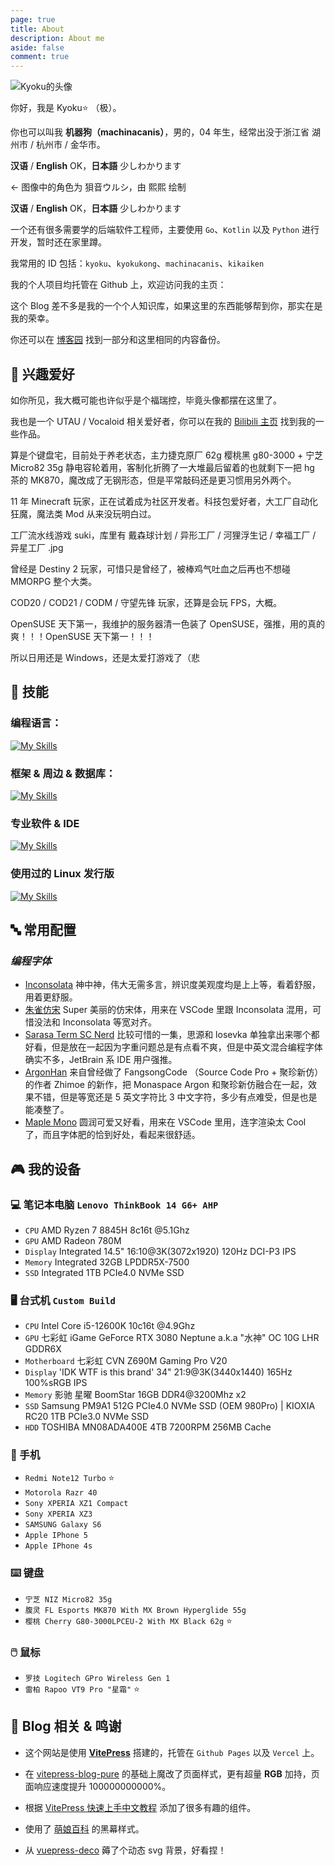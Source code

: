 ```yaml
---
page: true
title: About
description: About me
aside: false
comment: true
---
```


<div class="about-container">
  <div class="avatar-container">
    <img src="/avatar.png" alt="Kyoku的头像" class="avatar-image">
  </div>
  <div class="intro-text">
    <p>你好，我是 <span class="my-name">Kyoku⭐</span> （极）。</p>
    <p>你也可以叫我 <strong>机器狗（machinacanis）</strong>，男的，04 年生，经常出没于浙江省 湖州市 / 杭州市 / 金华市。</p>
    <p><strong>汉语</strong> / <strong>English</strong> OK，<strong>日本語</strong> 少しわかります</p>
    <p class="intro-text-micro"><- 图像中的角色为 狽音ウルシ，由 熙熙 绘制 </p>
  </div>
</div>

**汉语** / **English** OK，**日本語** 少しわかります

一个还有很多需要学的后端软件工程师，主要使用 `Go`、`Kotlin` 以及 `Python` 进行开发，暂时还在家里蹲。

我常用的 ID 包括：`kyoku`、`kyokukong`、`machinacanis`、`kikaiken`

我的个人项目均托管在 Github 上，欢迎访问我的主页：

<LinkCard url="https://github.com/machinacanis" title="MachinaCanis' Github" description="大概...算是个小号？其实正儿八经的东西都在这个号上就是了。" logo="/GithubLogoKawaii.png"/>

<LinkCard url="https://github.com/kyokukong" title="KyokuKong's Github" description="平常使用的大号，但是仓库堆的很随性，都是自己用的一些东西。" logo="/GithubLogoKawaii.png"/>

这个 Blog 差不多是我的一个个人知识库，如果这里的东西能够帮到你，那实在是我的荣幸。

你还可以在 [博客园](https://www.cnblogs.com/machinacanis) 找到一部分和这里相同的内容备份。

## 💎 **兴趣爱好**

如你所见，我大概可能也许似乎是个福瑞控，毕竟头像都摆在这里了。

我也是一个 UTAU / Vocaloid 相关爱好者，你可以在我的 [Bilibili 主页](https://space.bilibili.com/1220441567) 找到我的一些作品。

算是个键盘宅，目前处于养老状态，主力捷克原厂 62g 樱桃黑 g80-3000 + 宁芝 Micro82 35g 静电容轮着用，客制化折腾了一大堆最后留着的也就剩下一把 hg 茶的 MK870，魔改成了无钢形态，但是平常敲码还是更习惯用另外两个。

11 年 Minecraft 玩家，正在试着成为社区开发者。科技包爱好者，大工厂自动化狂魔，魔法类 Mod 从来没玩明白过。

工厂流水线游戏 suki，库里有 戴森球计划 / 异形工厂 / 河狸浮生记 / 幸福工厂 / 异星工厂 .jpg

曾经是 Destiny 2 玩家，可惜只是曾经了，被棒鸡气吐血之后再也不想碰 MMORPG 整个大类。

COD20 / COD21 / CODM / 守望先锋 玩家，还算是会玩 FPS，大概。

<Marker>OpenSUSE 天下第一，我维护的服务器清一色装了 OpenSUSE，强推，用的真的爽！！！OpenSUSE 天下第一！！！</Marker>

<Heimu>所以日用还是 Windows，还是太爱打游戏了（悲</Heimu>

## 🔧 **技能**

### **编程语言：**

[![My Skills](https://skillicons.dev/icons?i=python,go,kotlin,java,js,ts,c,bash,html,css,md,solidity)](https://skillicons.dev)

### **框架 & 周边 & 数据库：**

[![My Skills](https://skillicons.dev/icons?i=docker,mongodb,mysql,postgresql,fastapi,flask,git,ktor,nodejs,sqlite,npm)](https://skillicons.dev)

### **专业软件 & IDE**

[![My Skills](https://skillicons.dev/icons?i=ps,pr,au,vim,neovim,vscode,pycharm,idea,obsidian)](https://skillicons.dev)

### **使用过的 Linux 发行版**

[![My Skills](https://skillicons.dev/icons?i=debian,ubuntu,arch,mint)](https://skillicons.dev)

## 🔤 **常用配置**

### **_编程字体_**

- [Inconsolata](https://github.com/googlefonts/Inconsolata) 神中神，伟大无需多言，辨识度美观度均是上上等，看着舒服，用着更舒服。
- [朱雀仿宋](https://github.com/TrionesType/zhuque) Super 美丽的仿宋体，用来在 VSCode 里跟 Inconsolata 混用，可惜没法和 Inconsolata 等宽对齐。
- [Sarasa Term SC Nerd](https://github.com/laishulu/Sarasa-Term-SC-Nerd) 比较可惜的一集，思源和 losevka 单独拿出来哪个都好看，但是放在一起因为字重问题总是有点看不爽，但是中英文混合编程字体确实不多，JetBrain 系 IDE 用户强推。
- [ArgonHan](https://github.com/zhimoe/programming-fonts) 来自曾经做了 FangsongCode （Source Code Pro + 聚珍新仿）的作者 Zhimoe 的新作，把 Monaspace Argon 和聚珍新仿融合在一起，效果不错，但是等宽还是 5 英文字符比 3 中文字符，多少有点难受，但是也是能凑整了。
- [Maple Mono](https://github.com/subframe7536/Maple-font) 圆润可爱又好看，用来在 VSCode 里用，连字渲染太 Cool 了，而且字体肥的恰到好处，看起来很舒适。

## 🎮 **我的设备**

### 💻 笔记本电脑 `Lenovo ThinkBook 14 G6+ AHP`

- `CPU` AMD Ryzen 7 8845H 8c16t @5.1Ghz
- `GPU` AMD Radeon 780M
- `Display` Integrated 14.5" 16:10@3K(3072x1920) 120Hz DCI-P3 IPS
- `Memory` Integrated 32GB LPDDR5X-7500
- `SSD` Integrated 1TB PCIe4.0 NVMe SSD

### 🖥️ 台式机 `Custom Build`

- `CPU` Intel Core i5-12600K 10c16t @4.9Ghz
- `GPU` 七彩虹 iGame GeForce RTX 3080 Neptune a.k.a "水神" OC 10G LHR GDDR6X
- `Motherboard` 七彩虹 CVN Z690M Gaming Pro V20
- `Display` 'IDK WTF is this brand' 34" 21:9@3K(3440x1440) 165Hz 100%sRGB IPS
- `Memory` 影驰 星曜 BoomStar 16GB DDR4@3200Mhz x2
- `SSD` Samsung PM9A1 512G PCIe4.0 NVMe SSD (OEM 980Pro) | KIOXIA RC20 1TB PCIe3.0 NVMe SSD
- `HDD` TOSHIBA MN08ADA400E 4TB 7200RPM 256MB Cache

### 📱 手机

- `Redmi Note12 Turbo` ⭐
- `Motorola Razr 40`
- `Sony XPERIA XZ1 Compact`
- `Sony XPERIA XZ3`
- `SAMSUNG Galaxy S6`
- `Apple IPhone 5`
- `Apple IPhone 4s`

### ⌨️ 键盘

- `宁芝 NIZ Micro82 35g`
- `腹灵 FL Esports MK870 With MX Brown Hyperglide 55g`
- `樱桃 Cherry G80-3000LPCEU-2 With MX Black 62g` ⭐

### 🖱️ 鼠标

- `罗技 Logitech GPro Wireless Gen 1`
- `雷柏 Rapoo VT9 Pro "星霜"` ⭐

## 👕 **Blog 相关 & 鸣谢**

- 这个网站是使用 [**VitePress**](https://vitepress.dev/zh/) 搭建的，托管在 `Github Pages` 以及 `Vercel` 上。

- 在 [vitepress-blog-pure](https://github.com/airene/vitepress-blog-pure) 的基础上魔改了页面样式，更有超量 **<span class="RGB-text">RGB</span>** 加持，页面响应速度提升 100000000000%。

- 根据 [VitePress 快速上手中文教程](https://vitepress.yiov.top/) 添加了很多有趣的组件。

- 使用了 [萌娘百科](https://moegirl.icu/Mainpage) 的黑幕样式。

- 从 [vuepress-deco](https://theme-reco.vuejs.press/) 薅了个动态 svg 背景，好看捏！
